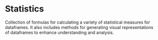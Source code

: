 # Statistics
Collection of formulas for calculating a variety of statistical measures for dataframes. It also includes methods for generating visual representations of dataframes to enhance understanding and analysis.
